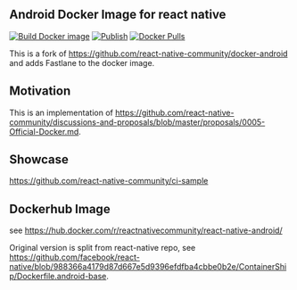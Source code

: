 ## Android Docker Image for react native
[![Build Docker image](https://github.com/jobdone-app/docker-android/actions/workflows/build.yaml/badge.svg)](https://github.com/jobdone-app/docker-android/actions/workflows/build.yaml)
[![Publish](https://github.com/jobdone-app/docker-android/actions/workflows/publish.yml/badge.svg)](https://github.com/jobdone-app/docker-android/actions/workflows/publish.yml)
[![Docker Pulls](https://img.shields.io/docker/pulls/jobdone/react-native-android.svg?maxAge=3600)](https://hub.docker.com/r/jobdone/react-native-android) 

This is a fork of https://github.com/react-native-community/docker-android and adds Fastlane to the docker image.

## Motivation
This is an implementation of https://github.com/react-native-community/discussions-and-proposals/blob/master/proposals/0005-Official-Docker.md.

## Showcase
https://github.com/react-native-community/ci-sample

## Dockerhub Image
see https://hub.docker.com/r/reactnativecommunity/react-native-android/

Original version is split from react-native repo, see https://github.com/facebook/react-native/blob/988366a4179d87d667e5d9396efdfba4cbbe0b2e/ContainerShip/Dockerfile.android-base.
